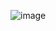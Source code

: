 ![image](https://github.com/lerchonok/web-programming/assets/91780226/debbda03-52dc-408d-86fd-65b2c3fb1dc4)

